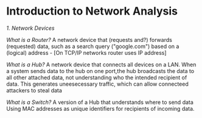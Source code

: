 # Introduction to Network Analysis
_1. Network Devices_

_What is a Router?_ A network device that (requests and?) forwards (requested) data, such as a search query ("google.com") based on a (logical) address - [On TCP/IP networks router uses IP address]

_What is a Hub?_ A network device that connects all devices on a LAN. When a system sends data to the hub on one port,the hub broadcasts the data to all other attached data, not understanding who the intended recipient of data. This generates uneesecessary traffic, which can allow connecteed attackers to steal data

_What is a Switch?_
A version of a Hub that understands where to send data Using MAC addresses as unique identifiers for recipients of incoming data. 
